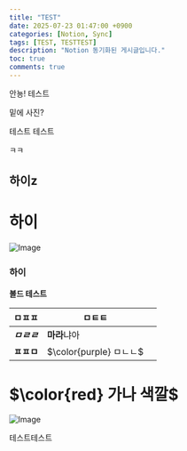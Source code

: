 ```yaml
---
title: "TEST"
date: 2025-07-23 01:47:00 +0900
categories: [Notion, Sync]
tags: [TEST, TESTTEST]
description: "Notion 동기화된 게시글입니다."
toc: true
comments: true
---
```


안뇽! 테스트

밑에 사진?

테스트 테스트 

ㅋㅋ

## 하이z

# 하이

![Image](https://prod-files-secure.s3.us-west-2.amazonaws.com/e6db513d-ec54-40ff-aa74-2487b0bcfe15/d2603aae-bd01-410f-81bd-723443bee6db/%E1%84%89%E1%85%B3%E1%84%8F%E1%85%B3%E1%84%85%E1%85%B5%E1%86%AB%E1%84%89%E1%85%A3%E1%86%BA_2025-03-16_21.31.54.png?X-Amz-Algorithm=AWS4-HMAC-SHA256&X-Amz-Content-Sha256=UNSIGNED-PAYLOAD&X-Amz-Credential=ASIAZI2LB466UJ6K62PA%2F20250724%2Fus-west-2%2Fs3%2Faws4_request&X-Amz-Date=20250724T082911Z&X-Amz-Expires=3600&X-Amz-Security-Token=IQoJb3JpZ2luX2VjEPv%2F%2F%2F%2F%2F%2F%2F%2F%2F%2FwEaCXVzLXdlc3QtMiJHMEUCIH%2FBC7HPT%2BJKmLEP3%2FMejDyQc37VaAFWamULKK7bhlyZAiEAoho4NwifiadZtHmE%2Br9z4Iy92JOE%2FamGkjt0PeNIy%2BQq%2FwMIJBAAGgw2Mzc0MjMxODM4MDUiDOUxnGkfJVfTnZ2PfSrcA7Jgjgj%2FX71L9XTY0gPySdHvmNaqv4tmv%2BEjBsAm2oMubtNuRrx2MNG9qoGIWYIsPDAdPNz0Oz2YZ6SsN9x5NtS3Iz3M2a9DJOdCbSvGEfKC%2FTYZDUN3RaP2OZRWJ2SMq2uA6FD6mWjenyVP16luwpJwAvYHo5dGba8Wx41fRY%2BPLt962Q3XK8kn9ByeGjqu8oDH0ta2ykEi%2FNbrJtxaiKoEtrPrCnyuPwFTXdMYFtY4FJBaKi904nWIUYGvOJ9wSD%2FpJ0nYFLl4Y%2Bf%2FiFBrGuyGV0kCgYmTi5B4RILNzTLJfjaoK1JNZzfzJaQ%2Fmu7iSx5WllGV62Jn0Zh0fy1hPtPkCX1CujX94ml1OXb%2FXRivQDgc3jsd4jO%2BNKZw3BrYq%2Fp2AtJHrGIRsduH350QyUSt2A1vsqr7kXVwxtMB5Dc9dTQEH1Zye66t4d7wugDkqsegX0GhkNyaOhVKCTDJ%2B5PH0Dbk4E2F9dFH7cOB%2Ba8Au6Kz8YdHiVOUYSTGcb6ROb605r8dQ5gRPDU%2FuNYyFgVFz%2Fjaeb%2BK4NhhP9VXwByilV3W4fugvObQoesI4NdIm05VPE0QJtsO6zaXywzCnYiHGjlL8Vuc6yaA4DeLMUbNldTJbgf6e80ygWLMMMS%2FhsQGOqUBTII06kDKXxC4EJOctIcxJRMNIY5sPp9O65RevLniMffnPHfMwXEjb%2FDXM52OEy70G6PfjjyW%2FuHwFnFnBxyBuXjeUQtsdGyJb6HORMgV7n%2FUDTQtQENXYJDieVpuRqvg%2BoNmm%2FZqF2ZUqt2kKUbOLE8JfSvJrEfdTwgvePgT6OgrBab%2Buw5fsjGCDeO28z7kwrGsyrg4ybGbRu3izNRShQk%2BOWo5&X-Amz-Signature=2bb008bf107b77854ddd9b9a269431bb466815226d313ee11147cbd7dfe16faa&X-Amz-SignedHeaders=host&x-amz-checksum-mode=ENABLED&x-id=GetObject)

### 하이

**볼드 테스트**

| ㅁㅍㅍ | ㅁㅌㅌ |   |
| --- | --- | --- |
| ***ㅁㄹㄹ*** | **마라**냐아 |   |
| **ㅍㅍㅁ** | <span>$\color{purple} ㅁㄴㄴ$</span> |   |

# <span>$\color{red} 가나 색깔$</span>

![Image](https://prod-files-secure.s3.us-west-2.amazonaws.com/e6db513d-ec54-40ff-aa74-2487b0bcfe15/e3c80383-cacd-417b-9b44-5d63ef4f796c/%E1%84%89%E1%85%B3%E1%84%8F%E1%85%B3%E1%84%85%E1%85%B5%E1%86%AB%E1%84%89%E1%85%A3%E1%86%BA_2025-03-10_21.58.46.png?X-Amz-Algorithm=AWS4-HMAC-SHA256&X-Amz-Content-Sha256=UNSIGNED-PAYLOAD&X-Amz-Credential=ASIAZI2LB466UJ6K62PA%2F20250724%2Fus-west-2%2Fs3%2Faws4_request&X-Amz-Date=20250724T082912Z&X-Amz-Expires=3600&X-Amz-Security-Token=IQoJb3JpZ2luX2VjEPv%2F%2F%2F%2F%2F%2F%2F%2F%2F%2FwEaCXVzLXdlc3QtMiJHMEUCIH%2FBC7HPT%2BJKmLEP3%2FMejDyQc37VaAFWamULKK7bhlyZAiEAoho4NwifiadZtHmE%2Br9z4Iy92JOE%2FamGkjt0PeNIy%2BQq%2FwMIJBAAGgw2Mzc0MjMxODM4MDUiDOUxnGkfJVfTnZ2PfSrcA7Jgjgj%2FX71L9XTY0gPySdHvmNaqv4tmv%2BEjBsAm2oMubtNuRrx2MNG9qoGIWYIsPDAdPNz0Oz2YZ6SsN9x5NtS3Iz3M2a9DJOdCbSvGEfKC%2FTYZDUN3RaP2OZRWJ2SMq2uA6FD6mWjenyVP16luwpJwAvYHo5dGba8Wx41fRY%2BPLt962Q3XK8kn9ByeGjqu8oDH0ta2ykEi%2FNbrJtxaiKoEtrPrCnyuPwFTXdMYFtY4FJBaKi904nWIUYGvOJ9wSD%2FpJ0nYFLl4Y%2Bf%2FiFBrGuyGV0kCgYmTi5B4RILNzTLJfjaoK1JNZzfzJaQ%2Fmu7iSx5WllGV62Jn0Zh0fy1hPtPkCX1CujX94ml1OXb%2FXRivQDgc3jsd4jO%2BNKZw3BrYq%2Fp2AtJHrGIRsduH350QyUSt2A1vsqr7kXVwxtMB5Dc9dTQEH1Zye66t4d7wugDkqsegX0GhkNyaOhVKCTDJ%2B5PH0Dbk4E2F9dFH7cOB%2Ba8Au6Kz8YdHiVOUYSTGcb6ROb605r8dQ5gRPDU%2FuNYyFgVFz%2Fjaeb%2BK4NhhP9VXwByilV3W4fugvObQoesI4NdIm05VPE0QJtsO6zaXywzCnYiHGjlL8Vuc6yaA4DeLMUbNldTJbgf6e80ygWLMMMS%2FhsQGOqUBTII06kDKXxC4EJOctIcxJRMNIY5sPp9O65RevLniMffnPHfMwXEjb%2FDXM52OEy70G6PfjjyW%2FuHwFnFnBxyBuXjeUQtsdGyJb6HORMgV7n%2FUDTQtQENXYJDieVpuRqvg%2BoNmm%2FZqF2ZUqt2kKUbOLE8JfSvJrEfdTwgvePgT6OgrBab%2Buw5fsjGCDeO28z7kwrGsyrg4ybGbRu3izNRShQk%2BOWo5&X-Amz-Signature=e7b72533201c11c6c37103378c2b39b437bc8f277e386e6ecf3851505caa39ad&X-Amz-SignedHeaders=host&x-amz-checksum-mode=ENABLED&x-id=GetObject)

테스트테스트


